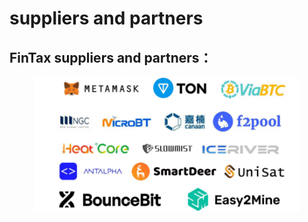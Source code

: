 # suppliers and partners

## FinTax suppliers and partners：

<figure><img src="../../.gitbook/assets/image (2).png" alt=""><figcaption></figcaption></figure>

